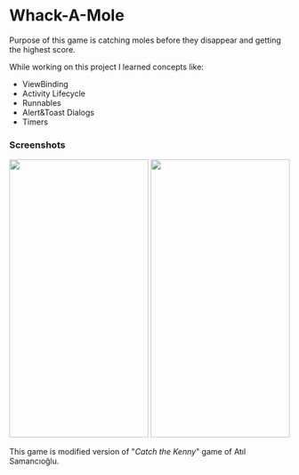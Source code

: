 # Whack-A-Mole


Purpose of this game is catching moles before they disappear and getting the highest score. 

While working on this project I learned concepts like:

 - ViewBinding
 - Activity Lifecycle
 - Runnables
 - Alert&Toast Dialogs
 - Timers

### Screenshots

<img src="https://user-images.githubusercontent.com/58399384/182246686-01fa6c37-3021-4a9d-a184-7043378b38c5.png" width="250" height="500" />  
<img src="https://user-images.githubusercontent.com/58399384/182246727-393db0d3-ddad-4c6d-99f7-db337cf7787e.png" width=250" height="500" />


This game is modified version of "*Catch the Kenny*" game of Atıl Samancıoğlu.

